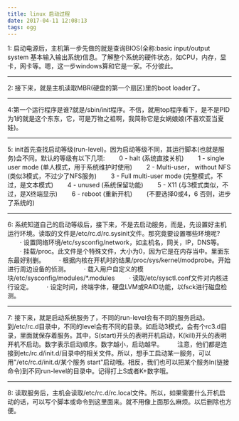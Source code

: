 ```yaml
---
title: linux 启动过程
date: 2017-04-11 12:08:13
tags: ogg
---
```


1: 启动电源后，主机第一步先做的就是查询BIOS(全称:basic input/output system 基本输入输出系统)信息。了解整个系统的硬件状态，如CPU，内存，显卡，网卡等。嗯，这一步windows算和它是一家。不分彼此。


----------


2: 接下来，就是主机读取MBR(硬盘的第一个扇区)里的boot loader了。


----------


4:第一个运行程序是谁?就是/sbin/init程序。不信，就用top程序看下，是不是PID为1的就是这个东东，它，可是万物之祖啊，我简称它是女娲娘娘(不喜欢亚当夏娃)。


----------


5: init首先查找启动等级(run-level)。因为启动等级不同，其运行脚本(也就是服务)会不同。默认的等级有以下几项:
　　0 - halt (系统直接关机)
　　1 - single user mode (单人模式，用于系统维护时使用)
　　2 - Multi-user， without NFS (类似3模式，不过少了NFS服务)
　　3 - Full multi-user mode (完整模式，不过，是文本模式)
　　4 - unused (系统保留功能)
　　5 - X11 (与3模式类似，不过，是X终端显示)
　　6 - reboot (重新开机)
　　(不要选择0或4，6 否则，进步了系统的)
　　


----------


 6: 系统知道自己的启动等级后，接下来，不是去启动服务，而是，先设置好主机运行环境。读取的文件是/etc/rc.d/rc.sysinit文件。那究竟要设置哪些环境呢?
　　· 设置网络环境/etc/sysconfig/network，如主机名，网关，IP，DNS等。
　　· 挂载/proc。此文件是个特殊文件，大小为0，因为它是在内存当中。里面东东最好别删。
　　· 根据内核在开机时的结果/proc/sys/kernel/modprobe。开始进行周边设备的侦测。
　　· 载入用户自定义的模块/etc/sysconfig/modules/*.modules
　　· 读取/etc/sysctl.conf文件对内核进行设定。
　　· 设定时间，终端字体，硬盘LVM或RAID功能，以fsck进行磁盘检测。


----------


7: 接下来，就是启动系统服务了，不同的run-level会有不同的服务启动。到/etc/rc.d目录中，不同的level会有不同的目录。如启动3模式，会有个rc3.d目录，里面就保存着服务。其中，S(start)开头的表明开机启动，K(kill)开头的表明开机不启动。数字表示启动顺序。数字越小，启动越早。
　　注意，他们都是连接到etc/rc.d/init.d/目录中的相关文件。所以，想手工启动某一服务，可以用"/etc/rc.d/init.d/某个服务 start"启动哦。相反，我们也可以把某个服务ln(链接命令)到不同run-level的目录中。记得打上S或者K+数字哦。
　　


----------


8: 读取服务后，主机会读取/etc/rc.d/rc.local文件。所以，如果需要什么开机启动的话，可以写个脚本或命令到这里面来。就不用像上面那么麻烦。以后删除也方便。
　
